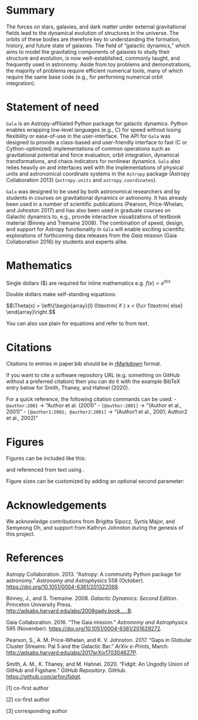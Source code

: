 # Summary

The forces on stars, galaxies, and dark matter under external
gravitational fields lead to the dynamical evolution of structures in
the universe. The orbits of these bodies are therefore key to
understanding the formation, history, and future state of galaxies. The
field of “galactic dynamics,” which aims to model the gravitating
components of galaxies to study their structure and evolution, is now
well-established, commonly taught, and frequently used in astronomy.
Aside from toy problems and demonstrations, the majority of problems
require efficient numerical tools, many of which require the same base
code (e.g., for performing numerical orbit integration).

# Statement of need

`Gala` is an Astropy-affiliated Python package for galactic dynamics.
Python enables wrapping low-level languages (e.g., C) for speed without
losing flexibility or ease-of-use in the user-interface. The API for
`Gala` was designed to provide a class-based and user-friendly interface
to fast (C or Cython-optimized) implementations of common operations
such as gravitational potential and force evaluation, orbit integration,
dynamical transformations, and chaos indicators for nonlinear dynamics.
`Gala` also relies heavily on and interfaces well with the
implementations of physical units and astronomical coordinate systems in
the `Astropy` package (Astropy Collaboration 2013) (`astropy.units` and
`astropy.coordinates`).

`Gala` was designed to be used by both astronomical researchers and by
students in courses on gravitational dynamics or astronomy. It has
already been used in a number of scientific publications (Pearson,
Price-Whelan, and Johnston 2017) and has also been used in graduate
courses on Galactic dynamics to, e.g., provide interactive
visualizations of textbook material (Binney and Tremaine 2008). The
combination of speed, design, and support for Astropy functionality in
`Gala` will enable exciting scientific explorations of forthcoming data
releases from the *Gaia* mission (Gaia Collaboration 2016) by students
and experts alike.

# Mathematics

Single dollars ($) are required for inline mathematics
e.g. *f*(*x*) = *e*<sup>*π*/*x*</sup>

Double dollars make self-standing equations:

$$\\Theta(x) = \\left\\{\\begin{array}{l}
0\\textrm{ if } x &lt; 0\\cr
1\\textrm{ else}
\\end{array}\\right.$$

You can also use plain for equations and refer to from text.

# Citations

Citations to entries in paper.bib should be in
[rMarkdown](http://rmarkdown.rstudio.com/authoring_bibliographies_and_citations.html)
format.

If you want to cite a software repository URL (e.g. something on GitHub
without a preferred citation) then you can do it with the example BibTeX
entry below for Smith, Thaney, and Hahnel (2020).

For a quick reference, the following citation commands can be used: -
`@author:2001` -> “Author et al. (2001)” - `[@author:2001]` -> “(Author
et al., 2001)” - `[@author1:2001; @author2:2001]` -> “(Author1 et al.,
2001; Author2 et al., 2002)”

# Figures

Figures can be included like this:
<!-- ![Caption for example figure.\label{fig:example}](figure.png) -->
and referenced from text using .

Figure sizes can be customized by adding an optional second parameter:
<!-- ![Caption for example figure.](figure.png){ width=20% } -->

# Acknowledgements

We acknowledge contributions from Brigitta Sipocz, Syrtis Major, and
Semyeong Oh, and support from Kathryn Johnston during the genesis of
this project.

# References

Astropy Collaboration. 2013. “<span class="nocase">Astropy: A community
Python package for astronomy</span>.” *Astronomy and Astrophysics* 558
(October). <https://doi.org/10.1051/0004-6361/201322068>.

Binney, J., and S. Tremaine. 2008. *Galactic Dynamics: Second Edition*.
Princeton University Press.
<http://adsabs.harvard.edu/abs/2008gady.book.....B>.

Gaia Collaboration. 2016. “<span class="nocase">The Gaia
mission</span>.” *Astronomy and Astrophysics* 595 (November).
<https://doi.org/10.1051/0004-6361/201629272>.

Pearson, S., A. M. Price-Whelan, and K. V. Johnston. 2017. “<span
class="nocase">Gaps in Globular Cluster Streams: Pal 5 and the Galactic
Bar</span>.” *ArXiv e-Prints*, March.
<http://adsabs.harvard.edu/abs/2017arXiv170304627P>.

Smith, A. M., K. Thaney, and M. Hahnel. 2020. “Fidgit: An Ungodly Union
of GitHub and Figshare.” *GitHub Repository*. GitHub.
<https://github.com/arfon/fidgit>.

[1] co-first author

[2] co-first author

[3] corresponding author
